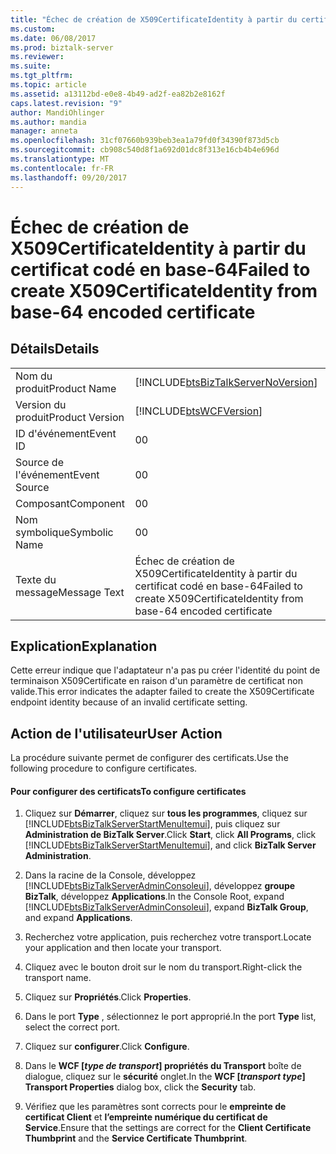 ```yaml
---
title: "Échec de création de X509CertificateIdentity à partir du certificat codé en base 64 | Documents Microsoft"
ms.custom: 
ms.date: 06/08/2017
ms.prod: biztalk-server
ms.reviewer: 
ms.suite: 
ms.tgt_pltfrm: 
ms.topic: article
ms.assetid: a13112bd-e0e8-4b49-ad2f-ea82b2e8162f
caps.latest.revision: "9"
author: MandiOhlinger
ms.author: mandia
manager: anneta
ms.openlocfilehash: 31cf07660b939beb3ea1a79fd0f34390f873d5cb
ms.sourcegitcommit: cb908c540d8f1a692d01dc8f313e16cb4b4e696d
ms.translationtype: MT
ms.contentlocale: fr-FR
ms.lasthandoff: 09/20/2017
---
```

# <a name="failed-to-create-x509certificateidentity-from-base-64-encoded-certificate"></a><span data-ttu-id="05194-102">Échec de création de X509CertificateIdentity à partir du certificat codé en base-64</span><span class="sxs-lookup"><span data-stu-id="05194-102">Failed to create X509CertificateIdentity from base-64 encoded certificate</span></span>
## <a name="details"></a><span data-ttu-id="05194-103">Détails</span><span class="sxs-lookup"><span data-stu-id="05194-103">Details</span></span>  
  
|||  
|-|-|  
|<span data-ttu-id="05194-104">Nom du produit</span><span class="sxs-lookup"><span data-stu-id="05194-104">Product Name</span></span>|[!INCLUDE[btsBizTalkServerNoVersion](../includes/btsbiztalkservernoversion-md.md)]|  
|<span data-ttu-id="05194-105">Version du produit</span><span class="sxs-lookup"><span data-stu-id="05194-105">Product Version</span></span>|[!INCLUDE[btsWCFVersion](../includes/btswcfversion-md.md)]|  
|<span data-ttu-id="05194-106">ID d'événement</span><span class="sxs-lookup"><span data-stu-id="05194-106">Event ID</span></span>|<span data-ttu-id="05194-107">0</span><span class="sxs-lookup"><span data-stu-id="05194-107">0</span></span>|  
|<span data-ttu-id="05194-108">Source de l'événement</span><span class="sxs-lookup"><span data-stu-id="05194-108">Event Source</span></span>|<span data-ttu-id="05194-109">0</span><span class="sxs-lookup"><span data-stu-id="05194-109">0</span></span>|  
|<span data-ttu-id="05194-110">Composant</span><span class="sxs-lookup"><span data-stu-id="05194-110">Component</span></span>|<span data-ttu-id="05194-111">0</span><span class="sxs-lookup"><span data-stu-id="05194-111">0</span></span>|  
|<span data-ttu-id="05194-112">Nom symbolique</span><span class="sxs-lookup"><span data-stu-id="05194-112">Symbolic Name</span></span>|<span data-ttu-id="05194-113">0</span><span class="sxs-lookup"><span data-stu-id="05194-113">0</span></span>|  
|<span data-ttu-id="05194-114">Texte du message</span><span class="sxs-lookup"><span data-stu-id="05194-114">Message Text</span></span>|<span data-ttu-id="05194-115">Échec de création de X509CertificateIdentity à partir du certificat codé en base-64</span><span class="sxs-lookup"><span data-stu-id="05194-115">Failed to create X509CertificateIdentity from base-64 encoded certificate</span></span>|  
  
## <a name="explanation"></a><span data-ttu-id="05194-116">Explication</span><span class="sxs-lookup"><span data-stu-id="05194-116">Explanation</span></span>  
 <span data-ttu-id="05194-117">Cette erreur indique que l'adaptateur n'a pas pu créer l'identité du point de terminaison X509Certificate en raison d'un paramètre de certificat non valide.</span><span class="sxs-lookup"><span data-stu-id="05194-117">This error indicates the adapter failed to create the X509Certificate endpoint identity because of an invalid certificate setting.</span></span>  
  
## <a name="user-action"></a><span data-ttu-id="05194-118">Action de l'utilisateur</span><span class="sxs-lookup"><span data-stu-id="05194-118">User Action</span></span>  
 <span data-ttu-id="05194-119">La procédure suivante permet de configurer des certificats.</span><span class="sxs-lookup"><span data-stu-id="05194-119">Use the following procedure to configure certificates.</span></span>  
  
#### <a name="to-configure-certificates"></a><span data-ttu-id="05194-120">Pour configurer des certificats</span><span class="sxs-lookup"><span data-stu-id="05194-120">To configure certificates</span></span>  
  
1.  <span data-ttu-id="05194-121">Cliquez sur **Démarrer**, cliquez sur **tous les programmes**, cliquez sur [!INCLUDE[btsBizTalkServerStartMenuItemui](../includes/btsbiztalkserverstartmenuitemui-md.md)], puis cliquez sur **Administration de BizTalk Server**.</span><span class="sxs-lookup"><span data-stu-id="05194-121">Click **Start**, click **All Programs**, click [!INCLUDE[btsBizTalkServerStartMenuItemui](../includes/btsbiztalkserverstartmenuitemui-md.md)], and click **BizTalk Server Administration**.</span></span>  
  
2.  <span data-ttu-id="05194-122">Dans la racine de la Console, développez [!INCLUDE[btsBizTalkServerAdminConsoleui](../includes/btsbiztalkserveradminconsoleui-md.md)], développez **groupe BizTalk**, développez **Applications**.</span><span class="sxs-lookup"><span data-stu-id="05194-122">In the Console Root, expand [!INCLUDE[btsBizTalkServerAdminConsoleui](../includes/btsbiztalkserveradminconsoleui-md.md)], expand **BizTalk Group**, and expand  **Applications**.</span></span>  
  
3.  <span data-ttu-id="05194-123">Recherchez votre application, puis recherchez votre transport.</span><span class="sxs-lookup"><span data-stu-id="05194-123">Locate your application and then locate your transport.</span></span>  
  
4.  <span data-ttu-id="05194-124">Cliquez avec le bouton droit sur le nom du transport.</span><span class="sxs-lookup"><span data-stu-id="05194-124">Right-click the transport name.</span></span>  
  
5.  <span data-ttu-id="05194-125">Cliquez sur **Propriétés**.</span><span class="sxs-lookup"><span data-stu-id="05194-125">Click **Properties**.</span></span>  
  
6.  <span data-ttu-id="05194-126">Dans le port **Type** , sélectionnez le port approprié.</span><span class="sxs-lookup"><span data-stu-id="05194-126">In the port **Type** list, select the correct port.</span></span>  
  
7.  <span data-ttu-id="05194-127">Cliquez sur **configurer**.</span><span class="sxs-lookup"><span data-stu-id="05194-127">Click **Configure**.</span></span>  
  
8.  <span data-ttu-id="05194-128">Dans le **WCF [***type de transport***] propriétés du Transport** boîte de dialogue, cliquez sur le **sécurité** onglet.</span><span class="sxs-lookup"><span data-stu-id="05194-128">In the **WCF [***transport type***] Transport Properties** dialog box, click the **Security** tab.</span></span>  
  
9. <span data-ttu-id="05194-129">Vérifiez que les paramètres sont corrects pour le **empreinte de certificat Client** et **l’empreinte numérique du certificat de Service**.</span><span class="sxs-lookup"><span data-stu-id="05194-129">Ensure that the settings are correct for the **Client Certificate Thumbprint** and the **Service Certificate Thumbprint**.</span></span>